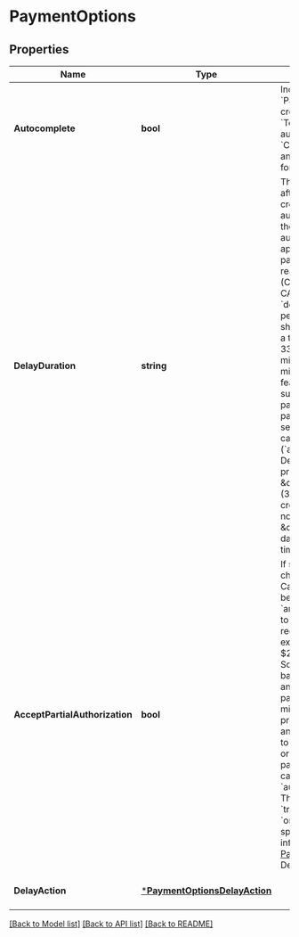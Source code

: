 # PaymentOptions

## Properties
Name | Type | Description | Notes
------------ | ------------- | ------------- | -------------
**Autocomplete** | **bool** | Indicates whether the &#x60;Payment&#x60; objects created from this &#x60;TerminalCheckout&#x60; are automatically &#x60;COMPLETED&#x60; or left in an &#x60;APPROVED&#x60; state for later modification. | [optional] [default to null]
**DelayDuration** | **string** | The duration of time after the payment&#x27;s creation when Square automatically cancels the payment. This automatic cancellation applies only to payments that do not reach a terminal state (COMPLETED or CANCELED) before the &#x60;delay_duration&#x60; time period.  This parameter should be specified as a time duration, in RFC 3339 format, with a minimum value of 1 minute.  Note: This feature is only supported for card payments. This parameter can only be set for a delayed capture payment (&#x60;autocomplete&#x3D;false&#x60;). Default: - Card-present payments: \&quot;PT36H\&quot; (36 hours) from the creation time. - Card-not-present payments: \&quot;P7D\&quot; (7 days) from the creation time. | [optional] [default to null]
**AcceptPartialAuthorization** | **bool** | If set to &#x60;true&#x60; and charging a Square Gift Card, a payment might be returned with &#x60;amount_money&#x60; equal to less than what was requested. For example, a request for $20 when charging a Square Gift Card with a balance of $5 results in an APPROVED payment of $5. You might choose to prompt the buyer for an additional payment to cover the remainder or cancel the Gift Card payment.  This field cannot be &#x60;true&#x60; when &#x60;autocomplete &#x3D; true&#x60;. This field cannot be &#x60;true&#x60; when an &#x60;order_id&#x60; isn&#x27;t specified.  For more information, see [Take Partial Payments](https://developer.squareup.com/docs/payments-api/take-payments/card-payments/partial-payments-with-gift-cards).  Default: false | [optional] [default to null]
**DelayAction** | [***PaymentOptionsDelayAction**](PaymentOptionsDelayAction.md) |  | [optional] [default to null]

[[Back to Model list]](../README.md#documentation-for-models) [[Back to API list]](../README.md#documentation-for-api-endpoints) [[Back to README]](../README.md)

